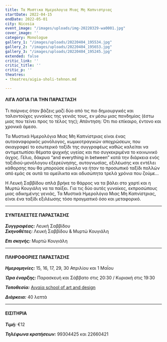 ```yaml
---
title: Τα Μυστικα Ημερολογια Μιας Μη Καπνιστριας
startDate: 2022-04-15
endDate: 2022-05-01
city: Nicosia
event_image: "/images/uploads/img-20220329-wa0001.jpg"
cover_image: ''
category: Monologue
gallery_1: "/images/uploads/20220404_195534.jpg"
gallery_2: "/images/uploads/20220404_195653.jpg"
gallery_3: "/images/uploads/20220404_195245.jpg"
extended: false
critic_link: ''
critic_title: ''
critic_p: ''
theatres:
- theatres/aigia-sholi-tehnon.md

---
```

#### ΛΙΓΑ ΛΟΓΙΑ ΓΙΑ ΤΗΝ ΠΑΡΑΣΤΑΣΗ

Τι παίρνεις όταν βάζεις μαζί δύο από τις πιο δημιουργικές και ταλαντούχες γυναίκες της γενιάς τους, εν μέσω μιας πανδημίας (έστω μιας που τείνει προς το τέλος της); Απάντηση: Ότι πιο επίκαιρο, έντονο και χρονικά άμεσο.

Τα Μυστικά Ημερολόγια Μιας Μη Καπνίστριας είναι ένας αυτοαναφορικός μονόλογος, κωμικοτραγικών αποχρώσεων, που σκιαγραφεί το εσωτερικό ταξίδι της συγγραφέως καθώς καλείται να αντιμετωπίσει θέματα ψυχικής υγείας και πιο συγκεκριμένα το κοινωνικό άγχος. Γέλιο, δάκρυα “and everything in between” κατά την διάρκεια ενός ταξιδιού-μονόλογου εξερεύνησης, αυτογνωσίας, εξιλέωσης και εντέλει κάθαρσης που θα μπορούσε εύκολα να ήταν το προσωπικό ταξίδι πολλών από εμάς σε αυτά τα αμείλικτα και αδυσώπητα τρελά χρόνια που ζούμε...

Η Λευκή Σαββίδου απλά βρήκε το θάρρος να τα βάλει στο χαρτί και η Μυρτώ Κουγιάλη να τα παίξει. Για τις δύο αυτές γυναίκες, εκπροσώπους μιας αδικημένης γενιάς, Τα Μυστικά Ημερολόγια Μιας Μη Καπνίστριας, είναι ένα ταξίδι εξιλέωσης τόσο πραγματικό όσο και μεταφορικό.

***

#### ΣΥΝΤΕΛΕΣΤΕΣ ΠΑΡΑΣΤΑΣΗΣ

**_Συγγραφέας:_** Λευκή Σαββίδου  
**_Σκηνοθέτες:_** Λευκή Σαββίδου & Μυρτώ Κουγιάλη

**_Επι σκηνής:_** Μυρτώ Κουγιάλη

***

#### ΠΛΗΡΟΦΟΡΙΕΣ ΠΑΡΑΣΤΑΣΗΣ

**_Ημερομηνίες:_** 15, 16, 17, 29, 30 Απριλίου και 1 Μαΐου

**_Ώρα έναρξης:_** Παρασκευή και Σάββατο στις 20:30 / Κυριακή στις 19:30

**_Τοποθεσία:_** [Αιγαία school of art and design](https://www.google.com/maps/place/%CE%91%CE%B9%CE%B3%CE%B1%CE%AF%CE%B1+%CE%A3%CF%87%CE%BF%CE%BB%CE%AE+%CE%9A%CE%B1%CE%BB%CF%8E%CE%BD+%CE%BA%CE%B1%CE%B9+%CE%95%CF%86%CE%B1%CF%81%CE%BC%CE%BF%CF%83%CE%BC%CE%AD%CE%BD%CF%89%CE%BD+%CE%A4%CE%B5%CF%87%CE%BD%CF%8E%CE%BD/@35.1605376,33.3486479,17z/data=!3m1!4b1!4m5!3m4!1s0x14de19f8da0b13c3:0x350a5acc6f03476f!8m2!3d35.1605376!4d33.3508366 "Αιγαία")

**_Διάρκεια:_** 40 λεπτά

***

#### ΕΙΣΙΤΗΡΙΑ

**_Τιμή:_** €12

**_Τηλέφωνα κρατήσεων:_** 99304425 και 22660421